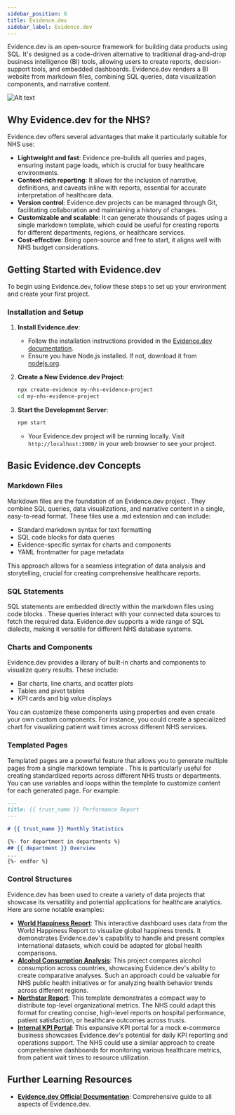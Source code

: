 ```yaml
---
sidebar_position: 6
title: Evidence.dev
sidebar_label: Evidence.dev
---
```


Evidence.dev is an open-source framework for building data products using SQL. It's designed as a code-driven alternative to traditional drag-and-drop business intelligence (BI) tools, allowing users to create reports, decision-support tools, and embedded dashboards. Evidence.dev renders a BI website from markdown files, combining SQL queries, data visualization components, and narrative content.

![Alt text](https://docs.evidence.dev/img/how-it-works.png)

## Why Evidence.dev for the NHS?

Evidence.dev offers several advantages that make it particularly suitable for NHS use:

- **Lightweight and fast**: Evidence pre-builds all queries and pages, ensuring instant page loads, which is crucial for busy healthcare environments.
- **Context-rich reporting**: It allows for the inclusion of narrative, definitions, and caveats inline with reports, essential for accurate interpretation of healthcare data.
- **Version control**: Evidence.dev projects can be managed through Git, facilitating collaboration and maintaining a history of changes.
- **Customizable and scalable**: It can generate thousands of pages using a single markdown template, which could be useful for creating reports for different departments, regions, or healthcare services.
- **Cost-effective**: Being open-source and free to start, it aligns well with NHS budget considerations.

## Getting Started with Evidence.dev

To begin using Evidence.dev, follow these steps to set up your environment and create your first project.

### Installation and Setup

1. **Install Evidence.dev**:
   - Follow the installation instructions provided in the [Evidence.dev documentation](https://docs.evidence.dev/install-evidence/).
   - Ensure you have Node.js installed. If not, download it from [nodejs.org](https://nodejs.org/).

2. **Create a New Evidence.dev Project**:

   ```bash
   npx create-evidence my-nhs-evidence-project
   cd my-nhs-evidence-project
   ```

3. **Start the Development Server**:

   ```bash
   npm start
   ```

   - Your Evidence.dev project will be running locally. Visit `http://localhost:3000/` in your web browser to see your project.

## Basic Evidence.dev Concepts

### Markdown Files

Markdown files are the foundation of an Evidence.dev project . They combine SQL queries, data visualizations, and narrative content in a single, easy-to-read format. These files use a .md extension and can include:

- Standard markdown syntax for text formatting
- SQL code blocks for data queries
- Evidence-specific syntax for charts and components
- YAML frontmatter for page metadata

This approach allows for a seamless integration of data analysis and storytelling, crucial for creating comprehensive healthcare reports.

### SQL Statements

SQL statements are embedded directly within the markdown files using code blocks . These queries interact with your connected data sources to fetch the required data. Evidence.dev supports a wide range of SQL dialects, making it versatile for different NHS database systems.

### Charts and Components

Evidence.dev provides a library of built-in charts and components to visualize query results. These include:

- Bar charts, line charts, and scatter plots
- Tables and pivot tables
- KPI cards and big value displays

You can customize these components using properties and even create your own custom components. For instance, you could create a specialized chart for visualizing patient wait times across different NHS services.

### Templated Pages

Templated pages are a powerful feature that allows you to generate multiple pages from a single markdown template . This is particularly useful for creating standardized reports across different NHS trusts or departments. You can use variables and loops within the template to customize content for each generated page. For example:

```markdown
---
title: {{ trust_name }} Performance Report
---

# {{ trust_name }} Monthly Statistics

{%- for department in departments %}
## {{ department }} Overview
...
{%- endfor %}
```

### Control Structures

Evidence.dev has been used to create a variety of data projects that showcase its versatility and potential applications for healthcare analytics. Here are some notable examples:

- **[World Happiness Report](https://vidit.evidence.app/happiness/)**: This interactive dashboard uses data from the World Happiness Report to visualize global happiness trends. It demonstrates Evidence.dev's capability to handle and present complex international datasets, which could be adapted for global health comparisons.
- **[Alcohol Consumption Analysis](https://jared.evidence.app/)**: This project compares alcohol consumption across countries, showcasing Evidence.dev's ability to create comparative analyses. Such an approach could be valuable for NHS public health initiatives or for analyzing health behavior trends across different regions.
- **[Northstar Report](https://northstar-report.netlify.app/)**: This template demonstrates a compact way to distribute top-level organizational metrics. The NHS could adapt this format for creating concise, high-level reports on hospital performance, patient satisfaction, or healthcare outcomes across trusts.
- **[Internal KPI Portal](https://evidence-demo.netlify.app/)**: This expansive KPI portal for a mock e-commerce business showcases Evidence.dev's potential for daily KPI reporting and operations support. The NHS could use a similar approach to create comprehensive dashboards for monitoring various healthcare metrics, from patient wait times to resource utilization.

## Further Learning Resources

- **[Evidence.dev Official Documentation](https://docs.evidence.dev/)**: Comprehensive guide to all aspects of Evidence.dev.
